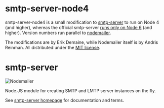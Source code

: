 # smtp-server-node4

smtp-server-node4 is a small modification to
[smtp-server](https://nodemailer.com/extras/smtp-server/)
to run on Node 4 (and higher), whereas the official
smtp-server [runs only on Node 6](https://nodemailer.com/about/#requirements)
(and higher).
Version numbers run parallel to
[nodemailer](https://www.npmjs.com/package/smtp-server).

The modifications are by Erik Demaine, while Nodemailer itself
is by Andris Reinman.  All distributed under the [MIT license](./LICENSE).

# smtp-server

![Nodemailer](https://raw.githubusercontent.com/nodemailer/nodemailer/master/assets/nm_logo_200x136.png)

Node.JS module for creating SMTP and LMTP server instances on the fly.

See [smtp-server homepage](https://nodemailer.com/extras/smtp-server/) for documentation and terms.
